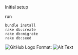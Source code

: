 Initial setup

run
```
bundle install
rake db:create
rake db:migrate
rake db:seed
```

![GitHub Logo](/images/logo.png)
Format: ![Alt Text](url)